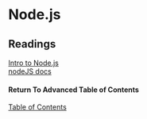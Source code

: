 # Node.js

## Readings

[Intro to Node.js](https://www.sitepoint.com/an-introduction-to-node-js)<br>
[nodeJS docs](https://nodejs.org/en/docs/)<br>

#### Return To Advanced Table of Contents
[Table of Contents](https://github.com/TraceDugar/reading-notes/blob/main/401/toc.md)<br>
